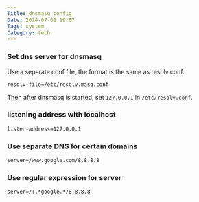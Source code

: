 ```yaml
---
Title: dnsmasq config
Date: 2014-07-01 19:07
Tags: system
Category: tech
---
```


### Set dns server for dnsmasq
Use a separate conf file, the format is the same as resolv.conf.
```
resolv-file=/etc/resolv.masq.conf
```
Then after dnsmasq is started, set `127.0.0.1` in `/etc/resolv.conf`.

### listening address with localhost
```
listen-address=127.0.0.1
```

### Use separate DNS for certain domains
```
server=/www.google.com/8.8.8.8
```

### Use regular expression for server
```
server=/:.*google.*/8.8.8.8
```
